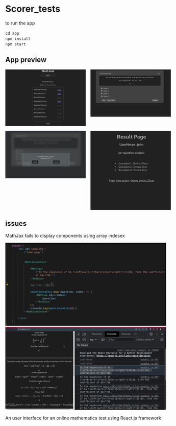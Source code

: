 # Scorer_tests

to run the app

`cd app` <br />
`npm install` <br />
`npm start` <br />

## App preview

<div style="display: grid;
    grid-template-columns: 50% 50%;
    width: 100%; gap:15px;">
    <img src="./images/homeprev.png" />
    <img src="./images/testprev.png" />
    <img src="./images/submitpopup.png" />
    <img src="./images/resultprev.png" />
</div>


## issues

MathJax fails to display components using array indesex

![img](./images/issue.png) <br />
![img](./images/issue(1).png)


An user interface for an online mathematics test using React.js framework
